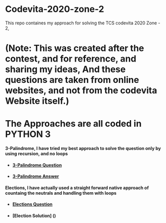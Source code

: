 # Codevita-2020-zone-2
This repo containes my approach for solving the TCS codevita 2020 Zone - 2,
# (Note: This was created after the contest, and for reference, and sharing my ideas, And these questions are taken from online websites, and not from the codevita Website itself.) 

# The Approaches are all coded in PYTHON 3

#### 3-Palindrome, I have tried my best approach to solve the question only by using recursion, and no loops
 - #### [3-Palindrome Question](https://github.com/saran-surya/Codevita-2020-zone-2/blob/master/3%20Palindrome/question.md)
 - #### [3-Palindrome Answer](https://github.com/saran-surya/Codevita-2020-zone-2/blob/master/3%20Palindrome/3Palindrome_solution.py)

#### Elections, I have actually used a straight forward native approach of countaing the neutrals and handling them with loops
 - #### [Elections Question]()
 - #### [Election Solution] ()
